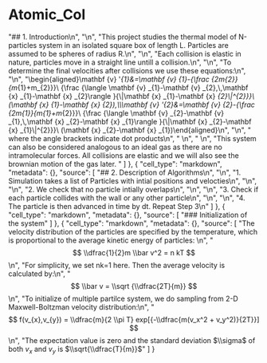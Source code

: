 # Atomic_Col

"## 1. Introduction\n",
"\n",
    "This project studies the thermal model of N-particles system in an isolated square box of length L. Particles are assumed to be spheres of radius R.\n",
    "\n",
    "Each collision is elastic in nature, particles move in a straight line untill a collision.\n",
    "\n",
    "To determine the final velocities after collisions we use these equations:\n",
    "\n",
    "\\begin{aligned}\\mathbf {v} '_{1}&=\\mathbf {v} _{1}-{\\frac {2m_{2}}{m_{1}+m_{2}}}\\ {\\frac {\\langle \\mathbf {v} _{1}-\\mathbf {v} _{2},\\,\\mathbf {x} _{1}-\\mathbf {x} _{2}\\rangle }{\\|\\mathbf {x} _{1}-\\mathbf {x} _{2}\\|^{2}}}\\ (\\mathbf {x} _{1}-\\mathbf {x} _{2}),\\\\\\mathbf {v} '_{2}&=\\mathbf {v} _{2}-{\\frac {2m_{1}}{m_{1}+m_{2}}}\\ {\\frac {\\langle \\mathbf {v} _{2}-\\mathbf {v} _{1},\\,\\mathbf {x} _{2}-\\mathbf {x} _{1}\\rangle }{\\|\\mathbf {x} _{2}-\\mathbf {x} _{1}\\|^{2}}}\\ (\\mathbf {x} _{2}-\\mathbf {x} _{1})\\end{aligned}\n",
    "\n",
    "                                     where the angle brackets indicate dot products\n",
    "                                     \n",
    "                                     \n",
    "This system can also be considered analogous to an ideal gas as there are no intramolecular forces. All collisions are elastic and we will also see the brownian motion of the gas later. "
   ]
  },
  {
   "cell_type": "markdown",
   "metadata": {},
   "source": [
    "## 2. Description of Algorithms\n",
    "\n",
    "1. Simulation takes a list of Particles with intial positions and velocties\n",
    "\n",
    "\n",
    "2. We check that no particle intially overlaps\n",
    "\n",
    "\n",
    "3. Check if each particle collides with the wall or any other particle\n",
    "\n",
    "\n",
    "4. The particle is then advanced in time by dt. Repeat Step 3\n"
   ]
  },
  {
   "cell_type": "markdown",
   "metadata": {},
   "source": [
    "### Initialization of the system"
   ]
  },
  {
   "cell_type": "markdown",
   "metadata": {},
   "source": [
    "The velocity distribution of the particles are specified by the temperature, which is proportional to the average kinetic energy of particles: \n",
    "$$ \\dfrac{1}{2}m \\bar v^2 = n kT $$\n",
    "For simplicity, we set nk=1 here. Then the average velocity is calculated by:\n",
    "$$ \\bar v = \\sqrt {\\dfrac{2T}{m}} $$\n",
    "To initialize of multiple partilce system, we do sampling from 2-D Maxwell-Boltzman velocity distribution:\n",
    "$$ f(v_{x},v_{y}) =  \\dfrac{m}{2 \\pi T} exp[{-\\dfrac{m(v_x^2 + v_y^2)}{2T}}] $$\n",
    "The expectation value is zero and the standard deviation $\\sigma$ of both $v_x$ and $v_y$ is $\\sqrt{\\dfrac{T}{m}}$"
   ]
  }
